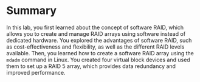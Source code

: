 # Summary

In this lab, you first learned about the concept of software RAID, which allows you to create and manage RAID arrays using software instead of dedicated hardware. You explored the advantages of software RAID, such as cost-effectiveness and flexibility, as well as the different RAID levels available. Then, you learned how to create a software RAID array using the `mdadm` command in Linux. You created four virtual block devices and used them to set up a RAID 5 array, which provides data redundancy and improved performance.
